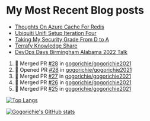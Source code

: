 # My Most Recent Blog posts
<!-- BLOG-POST-LIST:START -->
- [Thoughts On Azure Cache For Redis](https://www.gogorichie.com/blog/microsoft/thoughts-on-azure-cache-4-redis/)
- [Ubiquiti Unifi Setup Iteration Four](https://www.gogorichie.com/blog/ubiquiti-unifi-setup-iteration-four/)
- [Taking My Security Grade From D to A](https://www.gogorichie.com/blog/security-grade/)
- [Terrafy Knowledge Share](https://www.gogorichie.com/blog/microsoft/terrafyknowledge/)
- [DevOps Days Birmingham Alabama 2022 Talk](https://www.gogorichie.com/blog/devopsdaysbham-2022-talk/)
<!-- BLOG-POST-LIST:END -->

<!--START_SECTION:activity-->
1. 🎉 Merged PR [#28](https://github.com/gogorichie/gogorichie2021/pull/28) in [gogorichie/gogorichie2021](https://github.com/gogorichie/gogorichie2021)
2. 💪 Opened PR [#28](https://github.com/gogorichie/gogorichie2021/pull/28) in [gogorichie/gogorichie2021](https://github.com/gogorichie/gogorichie2021)
3. 🎉 Merged PR [#27](https://github.com/gogorichie/gogorichie2021/pull/27) in [gogorichie/gogorichie2021](https://github.com/gogorichie/gogorichie2021)
4. 🎉 Merged PR [#26](https://github.com/gogorichie/gogorichie2021/pull/26) in [gogorichie/gogorichie2021](https://github.com/gogorichie/gogorichie2021)
5. 🎉 Merged PR [#25](https://github.com/gogorichie/gogorichie2021/pull/25) in [gogorichie/gogorichie2021](https://github.com/gogorichie/gogorichie2021)
<!--END_SECTION:activity-->


[![Top Langs](https://github-readme-stats.vercel.app/api/top-langs/?username=gogorichie&langs_count6&layout=compact)](https://github.com/gogorichie)

[![Gogorichie's GitHub stats](https://github-readme-stats.vercel.app/api?username=gogorichie&show_icons=true)](https://github.com/anuraghazra/github-readme-stats)
